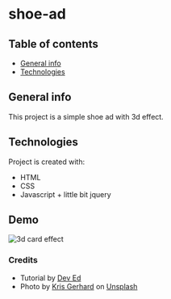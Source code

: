 # shoe-ad

## Table of contents
* [General info](#general-info)
* [Technologies](#technologies)

## General info
This project is a simple shoe ad with 3d effect.
	
## Technologies
Project is created with:
* HTML 
* CSS
* Javascript + little bit jquery

## Demo
![3d card effect](https://media.giphy.com/media/rpsQEHmYoNuqauDdsa/giphy.gif)

### Credits
* Tutorial by [Dev Ed](https://youtu.be/XK7T3mY1V-w)
* Photo by <a href="https://unsplash.com/@krsp?utm_source=unsplash&utm_medium=referral&utm_content=creditCopyText">Kris Gerhard</a> on <a href="https://unsplash.com/?utm_source=unsplash&utm_medium=referral&utm_content=creditCopyText">Unsplash</a>
  
